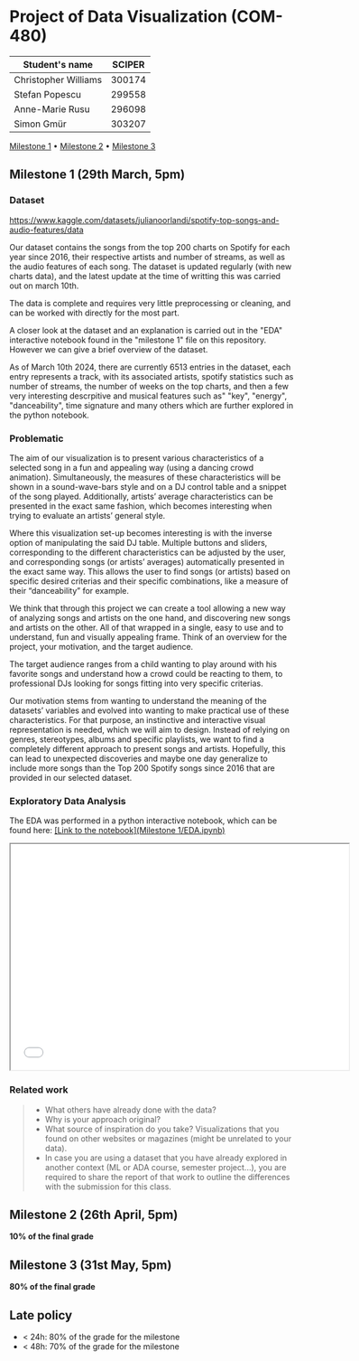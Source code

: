# Project of Data Visualization (COM-480)

| Student's name | SCIPER |
| -------------- | ------ |
| Christopher Williams | 300174 |
| Stefan Popescu | 299558 |
| Anne-Marie Rusu | 296098 |
| Simon Gmür | 303207 |

[Milestone 1](#milestone-1) • [Milestone 2](#milestone-2) • [Milestone 3](#milestone-3)

## Milestone 1 (29th March, 5pm)


### Dataset

https://www.kaggle.com/datasets/julianoorlandi/spotify-top-songs-and-audio-features/data

Our dataset contains the songs from the top 200 charts on Spotify for each year since 2016, their respective artists and number of streams, as well as the audio features of each song. The dataset is updated regularly (with new charts data), and the latest update at the time of writting this was carried out on march 10th. 

The data is complete and requires very little preprocessing or cleaning, and can be worked with directly for the most part.

A closer look at the dataset and an explanation is carried out in the "EDA" interactive notebook found in the "milestone 1" file on this repository. However we can give a brief overview of the dataset.

As of March 10th 2024, there are currently 6513 entries in the dataset, each entry represents a track, with its associated artists, spotify statistics such as number of streams, the number of weeks on the top charts, and then a few very interesting descrpitive and musical features such as" "key", "energy", "danceability", time signature and many others which are further explored in the python notebook. 


### Problematic

The aim of our visualization is to present various characteristics of a selected song in a fun and appealing way (using a dancing crowd animation). Simultaneously, the measures of these characteristics will be shown in a sound-wave-bars style and on a DJ control table and a snippet of the song played. Additionally, artists’ average characteristics can be presented in the exact same fashion, which becomes interesting when trying to evaluate an artists’ general style.

Where this visualization set-up becomes interesting is with the inverse option of manipulating the said DJ table. Multiple buttons and sliders, corresponding to the different characteristics can be adjusted by the user, and corresponding songs (or artists’ averages) automatically presented in the exact same way. This allows the user to find songs (or artists) based on specific desired criterias and their specific combinations, like a measure of their “danceability” for example. 

We think that through this project we can create a tool allowing a new way of analyzing songs and artists on the one hand, and discovering new songs and artists on the other. All of that wrapped in a single, easy to use and to understand, fun and visually appealing frame.
Think of an overview for the project, your motivation, and the target audience.

The target audience ranges from a child wanting to play around with his favorite songs and understand how a crowd could be reacting to them, to professional DJs looking for songs fitting into very specific criterias.

Our motivation stems from wanting to understand the meaning of the datasets’ variables and evolved into wanting to make practical use of these characteristics. For that purpose, an instinctive and interactive visual representation is needed, which we will aim to design. Instead of relying on genres, stereotypes, albums and specific playlists, we want to find a completely different approach to present songs and artists. Hopefully, this can lead to unexpected discoveries and maybe one day generalize to include more songs than the Top 200 Spotify songs since 2016 that are provided in our selected dataset.


### Exploratory Data Analysis

The EDA was performed in a python interactive notebook, which can be found here: [[Link to the notebook](Milestone 1/EDA.ipynb)](https://nbviewer.org/github/com-480-data-visualization/project-2024-cmsgang/blob/master/Milestone%201/EDA.ipynb)
<iframe src="[http://www.example.com](https://nbviewer.org/github/com-480-data-visualization/project-2024-cmsgang/blob/master/Milestone%201/EDA.ipynb)" width="600" height="400"></iframe>

### Related work


> - What others have already done with the data?
> - Why is your approach original?
> - What source of inspiration do you take? Visualizations that you found on other websites or magazines (might be unrelated to your data).
> - In case you are using a dataset that you have already explored in another context (ML or ADA course, semester project...), you are required to share the report of that work to outline the differences with the submission for this class.

## Milestone 2 (26th April, 5pm)

**10% of the final grade**


## Milestone 3 (31st May, 5pm)

**80% of the final grade**


## Late policy

- < 24h: 80% of the grade for the milestone
- < 48h: 70% of the grade for the milestone

